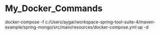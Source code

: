 # My_Docker_Commands



docker-compose -f c:/Users/aygar/workspace-spring-tool-suite-4/maven-example/spring-mongo/src/main/resources/docker-compose.yml up -d
